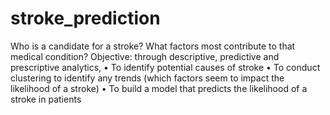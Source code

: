 # stroke_prediction
Who is a candidate for a stroke? What factors most contribute to that medical condition? 
Objective: through descriptive, predictive and prescriptive analytics,
•	To identify potential causes of stroke
•	To conduct clustering to identify any trends (which factors seem to impact the likelihood of a stroke)
•	To build a model that predicts the likelihood of a stroke in patients
